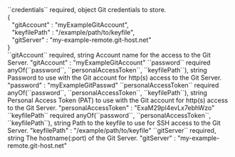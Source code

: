 <tr>
<td>``credentials``</td>
<td>required, object</td>
<td>Git credentials to store.</td>
<td>
<div>{</div>
<div style="padding-left:10px;">"gitAccount" : "myExampleGitAccount",</div>
<div style="padding-left:10px;">"keyfilePath" : "/example/path/to/keyfile",</div>
<div style="padding-left:10px;">"gitServer" : "my-example-remote.git-host.net"</div>
<div>}</div>
</td>
<td></td>
</tr>
<tr>
<td style="padding-left:20px;">``gitAccount``</td>
<td>required, string</td>
<td>Account name for the access to the Git Server.</td>
<td>"gitAccount" : "myExampleGitAccount"</td>
<td></td>
</tr>
<tr>
<td style="padding-left:20px;">``password``</td>
<td>required anyOf(``password``, ``personalAccessToken``, ``keyfilePath``), string</td>
<td>Password to use with the Git account for http(s) access to the Git Server.</td>
<td>"password" : "myExampleGitPasswd"</td>
<td></td>
</tr>
<tr>
<td style="padding-left:20px;">``personalAccessToken``</td>
<td>required anyOf(``password``, ``personalAccessToken``, ``keyfilePath``), string</td>
<td>Personal Access Token (PAT) to use with the Git account for http(s) access to the Git Server.</td>
<td>"personalAccessToken" : "ExaM29pl4evLx7ebhWzo"</td>
<td></td>
</tr>
<tr>
<td style="padding-left:20px;">``keyfilePath``</td>
<td>required anyOf(``password``, ``personalAccessToken``, ``keyfilePath``), string</td>
<td>Path to the keyfile to use for SSH access to the Git Server.</td>
<td>"keyfilePath" : "/example/path/to/keyfile"</td>
<td></td>
</tr>
<tr>
<td style="padding-left:20px;">``gitServer``</td>
<td>required, string</td>
<td>The hostname(:port) of the Git Server.</td>
<td>"gitServer" : "my-example-remote.git-host.net"</td>
<td></td>
</tr>
